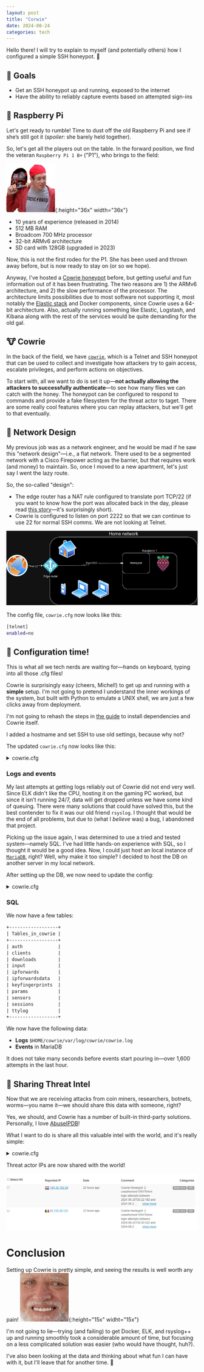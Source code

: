 ```yaml
---
layout: post
title: "Corwie"
date: 2024-08-24
categories: tech
---
```


Hello there! I will try to explain to myself (and potentially others) how I configured a simple SSH honeypot. :honey_pot:

## :checkered_flag: Goals

- Get an SSH honeypot up and running, exposed to the internet
- Have the ability to reliably capture events based on attempted sign-ins

## :cherries: Raspberry Pi

Let's get ready to rumble! Time to dust off the old Raspberry Pi and see if she’s still got it (*spoiler*: she barely held together).

So, let's get all the players out on the table. In the forward position, we find the veteran `Raspberry Pi 1 B+` ("P1"), who brings to the field:

![kids](../images/fellow_kids.png){:height="36x" width="36x"}

- 10 years of experience (released in 2014)
- 512 MB RAM
- Broadcom 700 MHz processor
- 32-bit ARMv6 architecture
- SD card with 128GB (upgraded in 2023)

Now, this is not the first rodeo for the P1. She has been used and thrown away before, but is now ready to stay on (or so we hope).

Anyway, I've hosted a [Cowrie honeypot](https://cowrie.readthedocs.io/en/latest/) before, but getting useful and fun information out of it has been frustrating. The two reasons are 1) the ARMv6 architecture, and 2) the slow performance of the processor. The architecture limits possibilities due to most software not supporting it, most notably the [Elastic stack](https://github.com/vrince/arm-beats) and Docker components, since Cowrie uses a 64-bit architecture. Also, actually running something like Elastic, Logstash, and Kibana along with the rest of the services would be quite demanding for the old gal.

## :cow: Cowrie

In the back of the field, we have [`cowrie`](http://github.com/cowrie/cowrie/), which is a Telnet and SSH honeypot that can be used to collect and investigate how attackers try to gain access, escalate privileges, and perform actions on objectives.

To start with, all we want to do is set it up—**not actually allowing the attackers to successfully authenticate**—to see how many flies we can catch with the honey. The honeypot can be configured to respond to commands and provide a fake filesystem for the threat actor to taget. There are some really cool features where you can replay attackers, but we'll get to that eventually.

## :satellite: Network Design

My previous job was as a network engineer, and he would be mad if he saw this "network design"—i.e., a flat network. There used to be a segmented network with a Cisco Firepower acting as the barrier, but that requires work (and money) to maintain. So, once I moved to a new apartment, let's just say I went the lazy route.

So, the so-called "design":
- The edge router has a NAT rule configured to translate port TCP/22 (if you want to know how the port was allocated back in the day, please read [this story](https://www.ssh.com/academy/ssh/port)—it's surprisingly short).
- Cowrie is configured to listen on port 2222 so that we can continue to use 22 for normal SSH comms. We are not looking at Telnet.

![network](../images/cowrie/traffic_flow_start.drawio.png)


The config file, `cowrie.cfg` now looks like this:
```sh
[telnet]
enabled=no
```

## :wrench: Configuration time!

This is what all we tech nerds are waiting for—hands on keyboard, typing into all those .cfg files!

Cowrie is surprisingly easy (cheers, Michel!) to get up and running with a **simple** setup. I'm not going to pretend I understand the inner workings of the system, but built with Python to emulate a UNIX shell, we are just a few clicks away from deployment.

I'm not going to rehash the steps in [the guide](https://cowrie.readthedocs.io/en/latest/INSTALL.html#) to install dependencies and Cowrie itself.

I added a hostname and set SSH to use old settings, because why not?

The updated `cowrie.cfg` now looks like this:
<details>
<summary>cowrie.cfg</summary>

```sh
[telnet]
enabled=no

[ssh]
ciphers = 3des-cbc,aes128-ctr
macs = hmac-md5,hmac-sha1
version = SSH-2.0-OpenSSH_6.0
public_key_auth = ssh-rsa,ssh-dss


[honeypot]
hostname=osl-centralstation-003
```

</details>

### Logs and events 

My last attempts at getting logs reliably out of Cowrie did not end very well. Since ELK didn't like the CPU, hosting it on the gaming PC worked, but since it isn’t running 24/7, data will get dropped unless we have some kind of queuing. There were many solutions that could have solved this, but the best contender to fix it was our old friend `rsyslog`. I thought that would be the end of all problems, but due to (what I *believe* was) a bug, I abandoned that project.

Picking up the issue again, I was determined to use a tried and tested system—namely SQL. I've had little hands-on experience with SQL, so I thought it would be a good idea. Now, I could just host an local instance of [`MariaDB`](https://mariadb.org/), right? Well, why make it too simple? I decided to host the DB on another server in my local network.

After setting up the DB, we now need to update the config:


<details>
<summary>cowrie.cfg</summary>

```sh
[telnet]
enabled=no

[ssh]
ciphers = 3des-cbc,aes128-ctr
macs = hmac-md5,hmac-sha1
version = SSH-2.0-OpenSSH_6.0
public_key_auth = ssh-rsa,ssh-dss

[honeypot]
hostname=osl-centralstation-003

[output_mysql]
host = <LOCAL IP>
database = cowrie
username = cowrie
password = <PASSWORD>
port = 3306
debug = false
enabled = true
```

</details>

### SQL

We now have a few tables:

```txt
+------------------+
| Tables_in_cowrie |
+------------------+
| auth             |
| clients          |
| downloads        |
| input            |
| ipforwards       |
| ipforwardsdata   |
| keyfingerprints  |
| params           |
| sensors          |
| sessions         |
| ttylog           |
+------------------+
```

We now have the following data:
- **Logs** `$HOME/cowrie/var/log/cowrie/cowrie.log`
- **Events** in MariaDB

It does not take many seconds before events start pouring in—over 1,600 attempts in the last hour.

## :gift: Sharing Threat Intel

Now that we are receiving attacks from coin miners, researchers, botnets, worms—you name it—we should share this data with someone, right?

Yes, we should, and Cowrie has a number of built-in third-party solutions. Personally, I love [AbuseIPDB](https://www.abuseipdb.com/)!

What I want to do is share all this valuable intel with the world, and it's really simple:


<details>
<summary>cowrie.cfg</summary>

```sh
[telnet]
enabled=no

[ssh]
ciphers = 3des-cbc,aes128-ctr
macs = hmac-md5,hmac-sha1
version = SSH-2.0-OpenSSH_6.0
public_key_auth = ssh-rsa,ssh-dss

[honeypot]
hostname=osl-centralstation-003

[output_mysql]
host = <LOCAL IP>
database = cowrie
username = cowrie
password = <PASSWORD>
port = 3306
debug = false
enabled = true

[output_abuseipdb]
enabled = True
api_key = <KEY>
rereport_after = 24
#tolerance_window is in minutes
tolerance_window = 120
tolerance_attempts = 2
# WARNING: A binary file is read from this directory on start-up. Do not
# change unless you understand the security implications!
dump_path = ${honeypot:state_path}/abuseipdb

```

</details>


Threat actor IPs are now shared with the world!

![abuseipdb](../images/cowrie/abuseipdb.png)


# Conclusion

Setting up Cowrie is pretty simple, and seeing the results is well worth any pain! ![kids](../images/hidethepain.jpg){:height="15x" widht="15x"}

I'm not going to lie—trying (and failing) to get Docker, ELK, and rsyslog++ up and running smoothly took a considerable amount of time, but focusing on a less complicated solution was easier (who would have thought, huh?).

I've also been looking at the data and thinking about what fun I can have with it, but I'll leave that for another time. :wave: